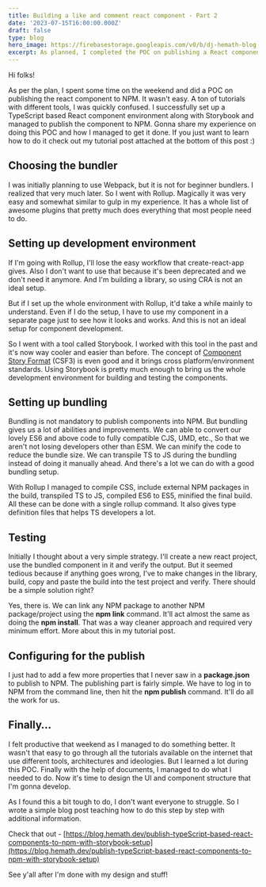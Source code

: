 ```yaml
---
title: Building a like and comment react component - Part 2
date: '2023-07-15T16:00:00.000Z'
draft: false
type: blog
hero_image: https://firebasestorage.googleapis.com/v0/b/dj-hemath-blog.appspot.com/o/blog-images%2Fbuilding-a-like-and-comment-react-component-part2.webp?alt=media&token=9c5da924-3d88-46ed-a88c-ef1dac0716cb
excerpt: As planned, I completed the POC on publishing a React component to NPM along with Storybook setup. Sharing my experience on doing this POC.
---
```


Hi folks!

As per the plan, I spent some time on the weekend and did a POC on publishing the react component to NPM. It wasn't easy. A ton of tutorials with different tools, I was quickly confused. I successfully set up a TypeScript based React component environment along with Storybook and managed to publish the component to NPM. Gonna share my experience on doing this POC and how I managed to get it done. If you just want to learn how to do it check out my tutorial post attached at the bottom of this post :)


## Choosing the bundler

I was initially planning to use Webpack, but it is not for beginner bundlers. I realized that very much later. So I went with Rollup. Magically it was very easy and somewhat similar to gulp in my experience. It has a whole list of awesome plugins that pretty much does everything that most people need to do.


## Setting up development environment

If I'm going with Rollup, I'll lose the easy workflow that create-react-app gives. Also I don't want to use that because it's been deprecated and we don't need it anymore. And I'm building a library, so using CRA is not an ideal setup.

But if I set up the whole environment with Rollup, it'd take a while mainly to understand. Even if I do the setup, I have to use my component in a separate page just to see how it looks and works. And this is not an ideal setup for component development.

So I went with a tool called Storybook. I worked with this tool in the past and it's now way cooler and easier than before. The concept of [Component Story Format](https://storybook.js.org/blog/storybook-csf3-is-here/) (CSF3) is even good and it brings cross platform/environment standards. Using Storybook is pretty much enough to bring us the whole development environment for building and testing the components.


## Setting up bundling

Bundling is not mandatory to publish components into NPM. But bundling gives us a lot of abilities and improvements. We can able to convert our lovely ES6 and above code to fully compatible CJS, UMD, etc., So that we aren't not losing developers other than ESM.  We can minify the code to reduce the bundle size. We can transpile TS to JS during the bundling instead of doing it manually ahead. And there's a lot we can do with a good bundling setup.

With Rollup I managed to compile CSS, include external NPM packages in the build, transpiled TS to JS, compiled ES6 to ES5, minified the final build. All these can be done with a single rollup command. It also gives type definition files that helps TS developers a lot.


## Testing

Initially I thought about a very simple strategy. I'll create a new react project, use the bundled component in it and verify the output. But it seemed tedious because if anything goes wrong, I've to make changes in the library, build, copy and paste the build into the test project and verify. There should be a simple solution right?

Yes, there is. We can link any NPM package to another NPM package/project using the **npm link** command. It'll act almost the same as doing the **npm install**. That was a way cleaner approach and required very minimum effort. More about this in my tutorial post.


## Configuring for the publish

I just had to add a few more properties that I never saw in a **package.json** to publish to NPM. The publishing part is fairly simple. We have to log in to NPM from the command line, then hit the **npm publish** command. It'll do all the work for us.


## Finally…

I felt productive that weekend as I managed to do something better. It wasn't that easy to go through all the tutorials available on the internet that use different tools, architectures and ideologies. But I learned a lot during this POC. Finally with the help of documents, I managed to do what I needed to do. Now it's time to design the UI and component structure that I'm gonna develop.

As I found this a bit tough to do, I don't want everyone to struggle. So I wrote a simple blog post teaching how to do this step by step with additional information.

Check that out - [https://blog.hemath.dev/publish-typeScript-based-react-components-to-npm-with-storybook-setup](https://blog.hemath.dev/publish-typeScript-based-react-components-to-npm-with-storybook-setup)

See y'all after I'm done with my design and stuff!
